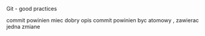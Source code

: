 Git - good practices

commit powinien miec dobry opis
commit powinien byc atomowy , zawierac jedna zmiane


